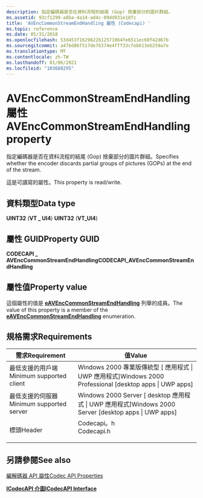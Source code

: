 ```yaml
---
description: 指定編碼器是否在資料流程的結尾 (Gop) 捨棄部分的圖片群組。
ms.assetid: 93cf1299-a8ba-4a14-ad4c-09dd931e18fc
title: 'AVEncCommonStreamEndHandling 屬性 (Codecapi) '
ms.topic: reference
ms.date: 05/31/2018
ms.openlocfilehash: 53d453f1629622b12571064fe6511ec60f42d67b
ms.sourcegitcommit: a47bd86f517de76374e4fff33cfeb613eb259a7e
ms.translationtype: MT
ms.contentlocale: zh-TW
ms.lasthandoff: 01/06/2021
ms.locfileid: "103688295"
---
```

# <a name="avenccommonstreamendhandling-property"></a><span data-ttu-id="5b092-103">AVEncCommonStreamEndHandling 屬性</span><span class="sxs-lookup"><span data-stu-id="5b092-103">AVEncCommonStreamEndHandling property</span></span>

<span data-ttu-id="5b092-104">指定編碼器是否在資料流程的結尾 (Gop) 捨棄部分的圖片群組。</span><span class="sxs-lookup"><span data-stu-id="5b092-104">Specifies whether the encoder discards partial groups of pictures (GOPs) at the end of the stream.</span></span>

<span data-ttu-id="5b092-105">這是可讀寫的屬性。</span><span class="sxs-lookup"><span data-stu-id="5b092-105">This property is read/write.</span></span>

## <a name="data-type"></a><span data-ttu-id="5b092-106">資料類型</span><span class="sxs-lookup"><span data-stu-id="5b092-106">Data type</span></span>

<span data-ttu-id="5b092-107">**UINT32** (**VT \_ UI4**) </span><span class="sxs-lookup"><span data-stu-id="5b092-107">**UINT32** (**VT\_UI4**)</span></span>

## <a name="property-guid"></a><span data-ttu-id="5b092-108">屬性 GUID</span><span class="sxs-lookup"><span data-stu-id="5b092-108">Property GUID</span></span>

<span data-ttu-id="5b092-109">**CODECAPI \_ AVEncCommonStreamEndHandling**</span><span class="sxs-lookup"><span data-stu-id="5b092-109">**CODECAPI\_AVEncCommonStreamEndHandling**</span></span>

## <a name="property-value"></a><span data-ttu-id="5b092-110">屬性值</span><span class="sxs-lookup"><span data-stu-id="5b092-110">Property value</span></span>

<span data-ttu-id="5b092-111">這個屬性的值是 [**eAVEncCommonStreamEndHandling**](/windows/win32/api/codecapi/ne-codecapi-eavenccommonstreamendhandling) 列舉的成員。</span><span class="sxs-lookup"><span data-stu-id="5b092-111">The value of this property is a member of the [**eAVEncCommonStreamEndHandling**](/windows/win32/api/codecapi/ne-codecapi-eavenccommonstreamendhandling) enumeration.</span></span>

## <a name="requirements"></a><span data-ttu-id="5b092-112">規格需求</span><span class="sxs-lookup"><span data-stu-id="5b092-112">Requirements</span></span>



| <span data-ttu-id="5b092-113">需求</span><span class="sxs-lookup"><span data-stu-id="5b092-113">Requirement</span></span> | <span data-ttu-id="5b092-114">值</span><span class="sxs-lookup"><span data-stu-id="5b092-114">Value</span></span> |
|-------------------------------------|---------------------------------------------------------------------------------------|
| <span data-ttu-id="5b092-115">最低支援的用戶端</span><span class="sxs-lookup"><span data-stu-id="5b092-115">Minimum supported client</span></span><br/> | <span data-ttu-id="5b092-116">Windows 2000 專業版傳統型 \[ 應用程式 \| UWP 應用程式\]</span><span class="sxs-lookup"><span data-stu-id="5b092-116">Windows 2000 Professional \[desktop apps \| UWP apps\]</span></span><br/>                     |
| <span data-ttu-id="5b092-117">最低支援的伺服器</span><span class="sxs-lookup"><span data-stu-id="5b092-117">Minimum supported server</span></span><br/> | <span data-ttu-id="5b092-118">Windows 2000 Server \[ desktop 應用程式 \| UWP 應用程式\]</span><span class="sxs-lookup"><span data-stu-id="5b092-118">Windows 2000 Server \[desktop apps \| UWP apps\]</span></span><br/>                           |
| <span data-ttu-id="5b092-119">標頭</span><span class="sxs-lookup"><span data-stu-id="5b092-119">Header</span></span><br/>                   | <dl> <span data-ttu-id="5b092-120"><dt>Codecapi。h</dt></span><span class="sxs-lookup"><span data-stu-id="5b092-120"><dt>Codecapi.h</dt></span></span> </dl> |



## <a name="see-also"></a><span data-ttu-id="5b092-121">另請參閱</span><span class="sxs-lookup"><span data-stu-id="5b092-121">See also</span></span>

<dl> <dt>

[<span data-ttu-id="5b092-122">編解碼器 API 屬性</span><span class="sxs-lookup"><span data-stu-id="5b092-122">Codec API Properties</span></span>](codec-api-properties.md)
</dt> <dt>

[<span data-ttu-id="5b092-123">**ICodecAPI 介面**</span><span class="sxs-lookup"><span data-stu-id="5b092-123">**ICodecAPI Interface**</span></span>](/windows/desktop/api/Strmif/nn-strmif-icodecapi)
</dt> </dl>

 

